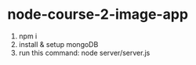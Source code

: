 # node-course-2-image-app

1. npm i 
2. install & setup mongoDB
3. run this command: node server/server.js
